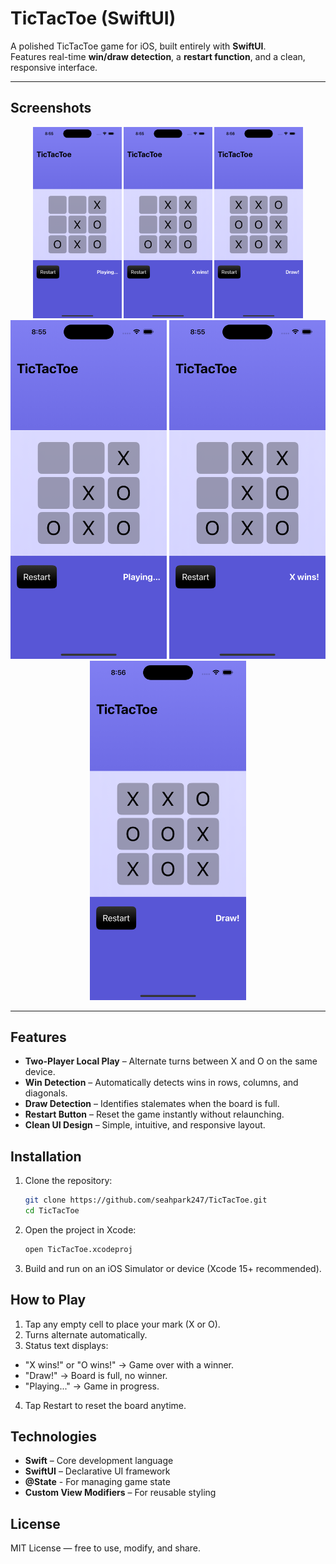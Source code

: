 # TicTacToe (SwiftUI)

A polished TicTacToe game for iOS, built entirely with **SwiftUI**.  
Features real-time **win/draw detection**, a **restart function**, and a clean, responsive interface.

---

## Screenshots

<p align="center">
  <img src="./images/main_screenshot.png" alt="Playing" width="28%">
  <img src="./images/main_screenshot2.png" alt="Win" width="28%">
  <img src="./images/main_screenshot3.png" alt="Draw" width="28%">
  <img src="./images/main_screenshot.png" alt="Playing" width="250">
  <img src="./images/main_screenshot2.png" alt="Win" width="250">
  <img src="./images/main_screenshot3.png" alt="Draw" width="250">
</p>

---

## Features
* **Two-Player Local Play** – Alternate turns between X and O on the same device.
* **Win Detection** – Automatically detects wins in rows, columns, and diagonals.
* **Draw Detection** – Identifies stalemates when the board is full.
* **Restart Button** – Reset the game instantly without relaunching.
* **Clean UI Design** – Simple, intuitive, and responsive layout.

## Installation
1. Clone the repository:
   ```bash
   git clone https://github.com/seahpark247/TicTacToe.git
   cd TicTacToe
2. Open the project in Xcode:
   ```bash
   open TicTacToe.xcodeproj
3. Build and run on an iOS Simulator or device (Xcode 15+ recommended).

## How to Play
1. Tap any empty cell to place your mark (X or O).
2. Turns alternate automatically.
3. Status text displays:
* "X wins!" or "O wins!" → Game over with a winner.
* "Draw!" → Board is full, no winner.
* "Playing..." → Game in progress.
4. Tap Restart to reset the board anytime.

## Technologies
* **Swift** – Core development language
* **SwiftUI** – Declarative UI framework
* **@State** - For managing game state
* **Custom View Modifiers** – For reusable styling

## License
MIT License — free to use, modify, and share.
